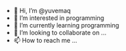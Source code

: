 - 👋 Hi, I’m @yuvemaq
- 👀 I’m interested in programming
- 🌱 I’m currently learning programming
- 💞️ I’m looking to collaborate on ...
- 📫 How to reach me ...

<!---
yuvemaq/yuvemaq is a ✨ special ✨ repository because its `README.md` (this file) appears on your GitHub profile.
You can click the Preview link to take a look at your changes.
--->
